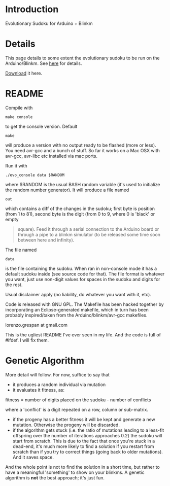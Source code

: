 # Introduction #

Evolutionary Sudoku for Arduino + Blinkm


# Details #

This page details to some extent the evolutionary sudoku to be run on the Arduino/Blinkm. See [here](http://code.google.com/p/codalyze/wiki/CyzRgb) for details.

[Download](http://codalyze.googlecode.com/files/evo_sudoku-v0.1.tar.gz) it here.

# README #

Compile with
```
make console
```
to get the console version. Default
```
make
```
will produce a version with no output ready to be flashed (more or less). You
need avr-gcc and a bunch of stuff. So far it works on a Mac OSX with avr-gcc,
avr-libc etc installed via mac ports.

Run it with
```
./evo_console data $RANDOM
```
where $RANDOM is the usual BASH random variable (it's used to initialize the
random number generator). It will produce a file named
```
out
```
which contains a diff of the changes in the sudoku; first byte is position (from
1 to 81), second byte is the digit (from 0 to 9, where 0 is 'black' or empty
> square). Feed it through a serial connection to the Arduino board or through a
> pipe to a blinkm simulator (to be released some time soon between here and
> infinity).

The file named
```
data 
```
is the file containing the sudoku. When ran in non-console mode it has a default sudoku inside (see source code for that). The file format is whatever you want, just use non-digit values for spaces in the sudoku and digits for the rest.

Usual disclaimer apply (no liability, do whatever you want with it, etc).

Code is released with GNU GPL. The Makefile has been hacked together by
incorporating an Eclipse-generated makefile, which in turn has been
probably inspired/taken from the Arduino/blinkm/avr-gcc makefiles.

lorenzo.grespan at gmail.com

This is the ugliest README I've ever seen in my life. And the code is full of
#ifdef. I will fix them.

# Genetic Algorithm #

More detail will follow. For now, suffice to say that

  * it produces a random individual via mutation
  * it evaluates it fitness, as:

fitness = number of digits placed on the sudoku - number of conflicts

where a 'conflict' is a digit repeated on a row, column or sub-matrix.

  * if the progeny has a better fitness it will be kept and generate a new mutation. Otherwise the progeny will be discarded.
  * if the algorithm gets stuck (i.e. the ratio of mutations leading to a less-fit offspring over the number of iterations approaches 0.2) the sudoku will start from scratch. This is due to the fact that once you're stuck in a dead-end, it's much more likely to find a solution if you restart from scratch than if you try to correct things (going back to older mutations). And it saves space.

And the whole point is not to find the solution in a short time, but rather to have a meaningful 'something' to show on your blinkms. A genetic algorithm is **not** the best approach; it's just fun.